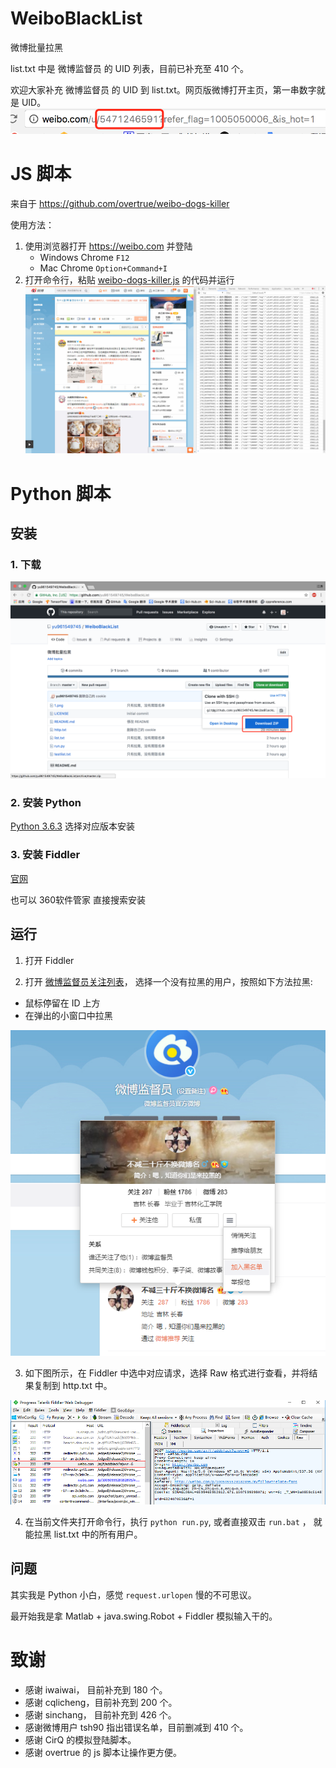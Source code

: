 # WeiboBlackList
微博批量拉黑

list.txt 中是 微博监督员 的 UID 列表，目前已补充至 410 个。

欢迎大家补充 微博监督员 的 UID 到 list.txt。网页版微博打开主页，第一串数字就是 UID。 
![uid](/imgs/uid.png)

# JS 脚本
来自于 https://github.com/overtrue/weibo-dogs-killer

使用方法：
1. 使用浏览器打开 https://weibo.com 并登陆
    + Windows Chrome `F12`
    + Mac Chrome `Option+Command+I`
2. 打开命令行，粘贴 [weibo-dogs-killer.js](weibo-dogs-killer.js) 的代码并运行
![js](/imgs/js.jpg)


# Python 脚本
## 安装
### 1. 下载
![download](/imgs/download.png)

### 2. 安装 Python
[Python 3.6.3](https://www.python.org/downloads/release/python-363/)
选择对应版本安装

### 3. 安装 Fiddler
[官网](http://www.telerik.com/fiddler)

也可以 360软件管家 直接搜索安装

## 运行
1. 打开 Fiddler

2. 打开 [微博监督员关注列表](http://weibo.com/p/1006066264005608/follow?page=1)， 选择一个没有拉黑的用户，按照如下方法拉黑:
+ 鼠标停留在 ID 上方
+ 在弹出的小窗口中拉黑

![blcak](/imgs/black.png)

3. 如下图所示，在 Fiddler 中选中对应请求，选择 Raw 格式进行查看，并将结果复制到 http.txt 中。

![fiddler](/imgs/fiddler.png)

4. 在当前文件夹打开命令行，执行 `python run.py`, 或者直接双击 `run.bat` ， 就能拉黑 list.txt 中的所有用户。



## 问题
其实我是 Python 小白，感觉 `request.urlopen` 慢的不可思议。

最开始我是拿 Matlab + java.swing.Robot + Fiddler 模拟输入干的。


# 致谢
+ 感谢 iwaiwai， 目前补充到 180 个。
+ 感谢 cqlicheng，目前补充到 200 个。
+ 感谢 sinchang， 目前补充到 426 个。
+ 感谢微博用户 tsh90 指出错误名单，目前删减到 410 个。
+ 感谢 CirQ 的模拟登陆脚本。
+ 感谢 overtrue 的 js 脚本让操作更方便。
